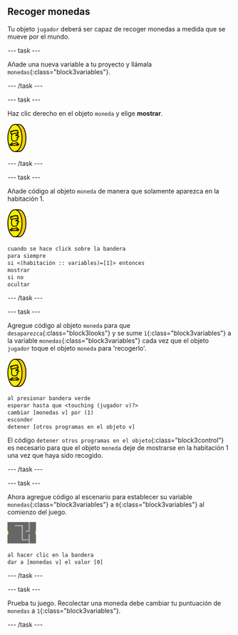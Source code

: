 ## Recoger monedas

Tu objeto `jugador` deberá ser capaz de recoger monedas a medida que se mueve por el mundo.

--- task ---

Añade una nueva variable a tu proyecto y llámala `monedas`{:class="block3variables"}.

--- /task ---

--- task ---

Haz clic derecho en el objeto `moneda` y elige **mostrar**.

![captura de pantalla](images/coin.png)

--- /task ---

--- task ---

Añade código al objeto `moneda` de manera que solamente aparezca en la habitación 1.

![screenshot](images/coin.png)

```blocks3
cuando se hace click sobre la bandera
para siempre
si <(habitación :: variables)=[1]> entonces
mostrar
si no
ocultar
```

--- /task ---

--- task ---

Agregue código al objeto `moneda` para que `desaparezca`{:class="block3looks"} y se sume `1`{:class="block3variables"} a la variable `monedas`{:class="block3variables"} cada vez que el objeto `jugador` toque el objeto `moneda` para 'recogerlo'.

![moneda](images/coin.png)

```blocks3
al presionar bandera verde
esperar hasta que <touching (jugador v)?>
cambiar [monedas v] por (1)
esconder
detener [otros programas en el objeto v]
```

El código `detener otros programas en el objeto`{:class="block3control"} es necesario para que el objeto `moneda` deje de mostrarse en la habitación 1 una vez que haya sido recogido.

--- /task ---

--- task ---

Ahora agregue código al escenario para establecer su variable `monedas`{:class="block3variables"} a `0`{:class="block3variables"} al comienzo del juego.

![escenario](images/stage.png)

```blocks3
al hacer clic en la bandera
dar a [monedas v] el valor [0]
```

--- /task ---

--- task ---

Prueba tu juego. Recolectar una moneda debe cambiar tu puntuación de `monedas` a `1`{:class="block3variables"}.

--- /task ---